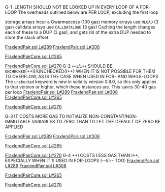 G-1  <ARRAY>.LENGTH SHOULD NOT BE LOOKED UP IN EVERY LOOP OF A FOR-LOOP
The overheads outlined below are PER LOOP, excluding the first loop

storage arrays incur a Gwarmaccess (100 gas)
memory arrays use `MLOAD` (3 gas)
calldata arrays use `CALLDATALOAD` (3 gas)
Caching the length changes each of these to a DUP<N> (3 gas), and gets rid of the extra DUP<N> needed to store the stack offset

[FraxlendPair.sol L#289](https://github.com/code-423n4/2022-08-frax/blob/main/src/contracts/FraxlendPair.sol#:~:text=for%20(uint256%20i%20%3D%200%3B%20i%20%3C%20_lenders.length%3B%20i%2B%2B)%20%7B)
[FraxlendPair.sol L#308](https://github.com/code-423n4/2022-08-frax/blob/main/src/contracts/FraxlendPair.sol#:~:text=for%20(uint256%20i%20%3D%200%3B%20i%20%3C%20_borrowers.length%3B%20i%2B%2B)%20%7B)

[FraxlendPairCore.sol L#265](https://github.com/code-423n4/2022-08-frax/blob/main/src/contracts/FraxlendPairCore.sol#:~:text=for%20(uint256%20i%20%3D%200%3B%20i%20%3C%20_approvedBorrowers.length%3B%20%2B%2Bi)%20%7B)

[FraxlendPairCore.sol L#270](https://github.com/code-423n4/2022-08-frax/blob/main/src/contracts/FraxlendPairCore.sol#:~:text=for%20(uint256%20i%20%3D%200%3B%20i%20%3C%20_approvedLenders.length%3B%20%2B%2Bi)%20%7B)
G-2 `++I`/`I++` SHOULD BE `UNCHECKED`{++I}/UNCHECKED{I++} WHEN IT IS NOT POSSIBLE FOR THEM TO OVERFLOW, AS IS THE CASE WHEN USED IN FOR- AND WHILE-LOOPS
The `unchecked` keyword is new in solidity version 0.8.0, so this only applies to that version or higher, which these instances are. This saves 30-40 gas per loop
[FraxlendPair.sol L#289](https://github.com/code-423n4/2022-08-frax/blob/main/src/contracts/FraxlendPair.sol#:~:text=for%20(uint256%20i%20%3D%200%3B%20i%20%3C%20_lenders.length%3B%20i%2B%2B)%20%7B)
[FraxlendPair.sol L#308](https://github.com/code-423n4/2022-08-frax/blob/main/src/contracts/FraxlendPair.sol#:~:text=for%20(uint256%20i%20%3D%200%3B%20i%20%3C%20_borrowers.length%3B%20i%2B%2B)%20%7B)
[FraxlendPairCore.sol L#265](https://github.com/code-423n4/2022-08-frax/blob/main/src/contracts/FraxlendPairCore.sol#:~:text=for%20(uint256%20i%20%3D%200%3B%20i%20%3C%20_approvedBorrowers.length%3B%20%2B%2Bi)%20%7B)

[FraxlendPairCore.sol L#270](https://github.com/code-423n4/2022-08-frax/blob/main/src/contracts/FraxlendPairCore.sol#:~:text=for%20(uint256%20i%20%3D%200%3B%20i%20%3C%20_approvedLenders.length%3B%20%2B%2Bi)%20%7B)

G-3 IT COSTS MORE GAS TO INITIALIZE NON-CONSTANT/NON-IMMUTABLE VARIABLES TO ZERO THAN TO LET THE DEFAULT OF ZERO BE APPLIED

[FraxlendPair.sol L#289](https://github.com/code-423n4/2022-08-frax/blob/main/src/contracts/FraxlendPair.sol#:~:text=for%20(uint256%20i%20%3D%200%3B%20i%20%3C%20_lenders.length%3B%20i%2B%2B)%20%7B)
[FraxlendPair.sol L#308](https://github.com/code-423n4/2022-08-frax/blob/main/src/contracts/FraxlendPair.sol#:~:text=for%20(uint256%20i%20%3D%200%3B%20i%20%3C%20_borrowers.length%3B%20i%2B%2B)%20%7B)

[FraxlendPairCore.sol L#265](https://github.com/code-423n4/2022-08-frax/blob/main/src/contracts/FraxlendPairCore.sol#:~:text=for%20(uint256%20i%20%3D%200%3B%20i%20%3C%20_approvedBorrowers.length%3B%20%2B%2Bi)%20%7B)

[FraxlendPairCore.sol L#270](https://github.com/code-423n4/2022-08-frax/blob/main/src/contracts/FraxlendPairCore.sol#:~:text=for%20(uint256%20i%20%3D%200%3B%20i%20%3C%20_approvedLenders.length%3B%20%2B%2Bi)%20%7B)
G-4 ++I COSTS LESS GAS THAN I++, ESPECIALLY WHEN IT’S USED IN FOR-LOOPS (--I/I-- TOO)
[FraxlendPair.sol L#289](https://github.com/code-423n4/2022-08-frax/blob/main/src/contracts/FraxlendPair.sol#:~:text=for%20(uint256%20i%20%3D%200%3B%20i%20%3C%20_lenders.length%3B%20i%2B%2B)%20%7B)
[FraxlendPair.sol L#308](https://github.com/code-423n4/2022-08-frax/blob/main/src/contracts/FraxlendPair.sol#:~:text=for%20(uint256%20i%20%3D%200%3B%20i%20%3C%20_borrowers.length%3B%20i%2B%2B)%20%7B)

[FraxlendPairCore.sol L#265](https://github.com/code-423n4/2022-08-frax/blob/main/src/contracts/FraxlendPairCore.sol#:~:text=for%20(uint256%20i%20%3D%200%3B%20i%20%3C%20_approvedBorrowers.length%3B%20%2B%2Bi)%20%7B)

[FraxlendPairCore.sol L#270](https://github.com/code-423n4/2022-08-frax/blob/main/src/contracts/FraxlendPairCore.sol#:~:text=for%20(uint256%20i%20%3D%200%3B%20i%20%3C%20_approvedLenders.length%3B%20%2B%2Bi)%20%7B)
